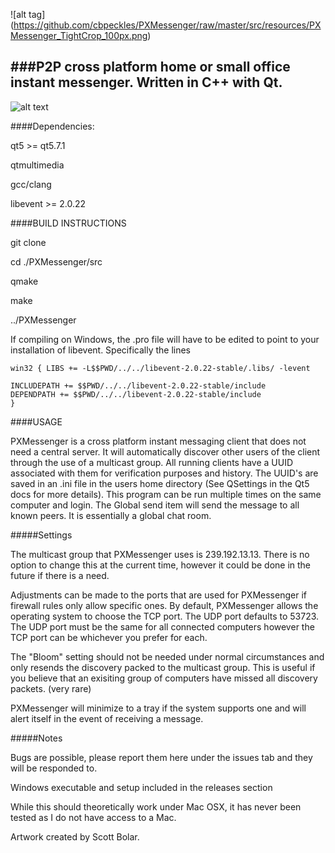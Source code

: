 ![alt tag] (https://github.com/cbpeckles/PXMessenger/raw/master/src/resources/PXMessenger_TightCrop_100px.png)

###P2P cross platform home or small office instant messenger.  Written in C++ with Qt.
-------------

![alt text](http://i.imgur.com/ipp5QwT.png "PXMessenger")

####Dependencies:

qt5 >= qt5.7.1

qtmultimedia

gcc/clang

libevent >= 2.0.22


####BUILD INSTRUCTIONS

git clone

cd ./PXMessenger/src

qmake

make

../PXMessenger

If compiling on Windows, the .pro file will have to be edited to point to your
installation of libevent.  Specifically the lines

```
win32 { LIBS += -L$$PWD/../../libevent-2.0.22-stable/.libs/ -levent

INCLUDEPATH += $$PWD/../../libevent-2.0.22-stable/include
DEPENDPATH += $$PWD/../../libevent-2.0.22-stable/include
}
```

####USAGE

PXMessenger is a cross platform instant messaging client that does not need a
central server.  It will automatically discover other users of the client
through the use of a multicast group.  All running clients have a UUID
associated with them for verification purposes and history.  The UUID's are
saved in an .ini file in the users home directory (See QSettings in the Qt5 docs
for more details).  This program can be run multiple times on the same computer
and login.  The Global send item will send the message to all known peers.  It
is essentially a global chat room.  

#####Settings

The multicast group that PXMessenger uses is 239.192.13.13.  There is no option
to change this at the current time, however it could be done in the future if
there is a need.

Adjustments can be made to the ports that are used for PXMessenger if firewall
rules only allow specific ones.  By default, PXMessenger allows the operating
system to choose the TCP port.  The UDP port defaults to 53723.  The UDP port
must be the same for all connected computers however the TCP port can be
whichever you prefer for each. 

The "Bloom" setting should not be needed under normal circumstances and only
resends the discovery packed to the multicast group.  This is useful if you
believe that an exisiting group of computers have missed all discovery packets.
(very rare)

PXMessenger will minimize to a tray if the system supports one and will alert
itself in the event of receiving a message.

#####Notes

Bugs are possible, please report them here under the issues tab and they will be
responded to.

Windows executable and setup included in the releases section

While this should theoretically work under Mac OSX, it has never been
tested as I do not have access to a Mac.

Artwork created by Scott Bolar.
